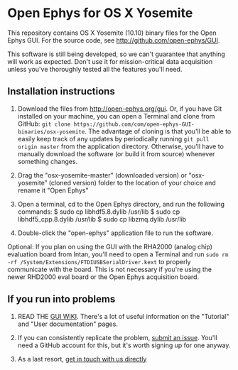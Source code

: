 Open Ephys for OS X Yosemite
=================

This repository contains OS X Yosemite (10.10) binary files for the Open Ephys GUI. For the source code, see http://github.com/open-ephys/GUI.

This software is still being developed, so we can't guarantee that anything will work as expected. Don't use it for mission-critical data acquisition unless you've thoroughly tested all the features you'll need.

Installation instructions
-------------------------------

1. Download the files from http://open-ephys.org/gui. Or, if you have Git installed on your machine, you can open a Terminal and clone from GitHub: `git clone https://github.com/com/open-ephys-GUI-binaries/osx-yosemite`. The advantage of cloning is that you'll be able to easily keep track of any updates by periodically running `git pull origin master` from the application directory. Otherwise, you'll have to manually download the software (or build it from source) whenever something changes.

2. Drag the "osx-yosemite-master" (downloaded version) or "osx-yosemite” (cloned version) folder to the location of your choice and rename it "Open Ephys"

3. Open a terminal, cd to the Open Ephys directory, and run the following commands:
$ sudo cp libhdf5.8.dylib /usr/lib
$ sudo cp libhdf5_cpp.8.dylib /usr/lib
$ sudo cp libzmq.dylib /usr/lib

4. Double-click the "open-ephys" application file to run the software.

Optional: If you plan on using the GUI with the RHA2000 (analog chip) evaluation board from Intan, you'll need to open a Terminal and run `sudo rm -rf /System/Extensions/FTDIUSBSerialDriver.kext` to properly communicate with the board. This is not necessary if you're using the newer RHD2000 eval board or the Open Ephys acquisition board.


If you run into problems
-------------------------------

1. READ THE [GUI WIKI](https://open-ephys.atlassian.net/wiki/display/OEW/Open+Ephys+GUI). There's a lot of useful information on the "Tutorial" and "User documentation" pages.

2. If you can consistently replicate the problem, [submit an issue](https://github.com/open-ephys/GUI/issues). You'll need a GitHub account for this, but it's worth signing up for one anyway.

3. As a last resort, [get in touch with us directly](http://open-ephys.org/contact)

